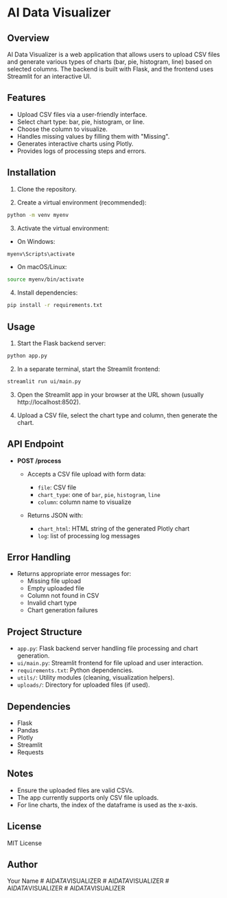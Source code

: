 # AI Data Visualizer

## Overview
AI Data Visualizer is a web application that allows users to upload CSV files and generate various types of charts (bar, pie, histogram, line) based on selected columns. The backend is built with Flask, and the frontend uses Streamlit for an interactive UI.

## Features
- Upload CSV files via a user-friendly interface.
- Select chart type: bar, pie, histogram, or line.
- Choose the column to visualize.
- Handles missing values by filling them with "Missing".
- Generates interactive charts using Plotly.
- Provides logs of processing steps and errors.

## Installation

1. Clone the repository.

2. Create a virtual environment (recommended):

```bash
python -m venv myenv
```

3. Activate the virtual environment:

- On Windows:

```bash
myenv\Scripts\activate
```

- On macOS/Linux:

```bash
source myenv/bin/activate
```

4. Install dependencies:

```bash
pip install -r requirements.txt
```

## Usage

1. Start the Flask backend server:

```bash
python app.py
```

2. In a separate terminal, start the Streamlit frontend:

```bash
streamlit run ui/main.py
```

3. Open the Streamlit app in your browser at the URL shown (usually http://localhost:8502).

4. Upload a CSV file, select the chart type and column, then generate the chart.

## API Endpoint

- **POST /process**

  - Accepts a CSV file upload with form data:
    - `file`: CSV file
    - `chart_type`: one of `bar`, `pie`, `histogram`, `line`
    - `column`: column name to visualize

  - Returns JSON with:
    - `chart_html`: HTML string of the generated Plotly chart
    - `log`: list of processing log messages

## Error Handling

- Returns appropriate error messages for:
  - Missing file upload
  - Empty uploaded file
  - Column not found in CSV
  - Invalid chart type
  - Chart generation failures

## Project Structure

- `app.py`: Flask backend server handling file processing and chart generation.
- `ui/main.py`: Streamlit frontend for file upload and user interaction.
- `requirements.txt`: Python dependencies.
- `utils/`: Utility modules (cleaning, visualization helpers).
- `uploads/`: Directory for uploaded files (if used).

## Dependencies

- Flask
- Pandas
- Plotly
- Streamlit
- Requests

## Notes

- Ensure the uploaded files are valid CSVs.
- The app currently supports only CSV file uploads.
- For line charts, the index of the dataframe is used as the x-axis.

## License

MIT License

## Author

Your Name
#   A I _ D A T A _ V I S U A L I Z E R  
 #   A I _ D A T A _ V I S U A L I Z E R  
 #   A I _ D A T A _ V I S U A L I Z E R  
 #   A I _ D A T A _ V I S U A L I Z E R  
 